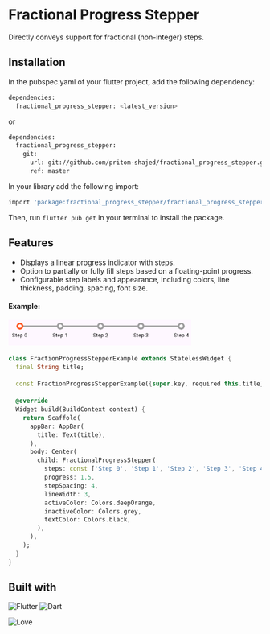 
# Fractional Progress Stepper

Directly conveys support for fractional (non-integer) steps.


## Installation

In the pubspec.yaml of your flutter project, add the following dependency:

```bash
dependencies:
  fractional_progress_stepper: <latest_version>
```

or 

```bash
dependencies:
  fractional_progress_stepper:
    git: 
      url: git://github.com/pritom-shajed/fractional_progress_stepper.git
      ref: master
```

In your library add the following import:

```bash
import 'package:fractional_progress_stepper/fractional_progress_stepper.dart';
```

Then, run `flutter pub get` in your terminal to install the package.


## Features

- Displays a linear progress indicator with steps.
- Option to partially or fully fill steps based on a floating-point progress.
- Configurable step labels and appearance, including colors, line thickness, padding, spacing, font size.

#### Example:

![fractionalProgressStepper](https://github.com/Pritom-Shajed/showcase/blob/master/fractional_progress_stepper/fractional_progress_stepper.gif?raw=true)

```dart
class FractionProgressStepperExample extends StatelessWidget {
  final String title;

  const FractionProgressStepperExample({super.key, required this.title});

  @override
  Widget build(BuildContext context) {
    return Scaffold(
      appBar: AppBar(
        title: Text(title),
      ),
      body: Center(
        child: FractionalProgressStepper(
          steps: const ['Step 0', 'Step 1', 'Step 2', 'Step 3', 'Step 4'],
          progress: 1.5,
          stepSpacing: 4,
          lineWidth: 3,
          activeColor: Colors.deepOrange,
          inactiveColor: Colors.grey,
          textColor: Colors.black,
        ),
      ),
    );
  }
}
```

## Built with

![Flutter](https://img.shields.io/badge/Flutter-02569B?style=for-the-badge&logo=flutter&logoColor=white)
![Dart](https://img.shields.io/badge/Dart-0175C2?style=for-the-badge&logo=dart&logoColor=white)

![Love](https://ForTheBadge.com/images/badges/built-with-love.svg)